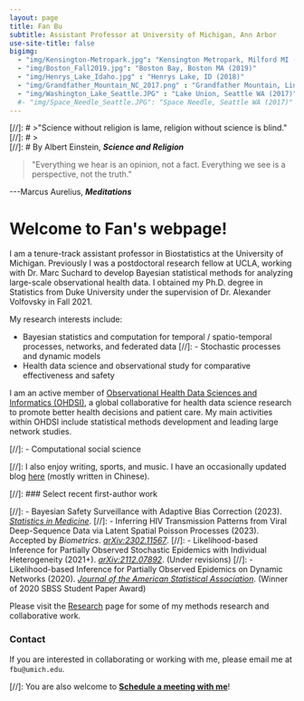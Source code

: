 ```yaml
---
layout: page
title: Fan Bu
subtitle: Assistant Professor at University of Michigan, Ann Arbor
use-site-title: false
bigimg:
  - "img/Kensington-Metropark.jpg": "Kensington Metropark, Milford MI (2023)"
  - "img/Boston_Fall2019.jpg": "Boston Bay, Boston MA (2019)"
  - "img/Henrys_Lake_Idaho.jpg" : "Henrys Lake, ID (2018)"
  - "img/Grandfather_Mountain_NC_2017.png" : "Grandfather Mountain, Linville NC (2017)"
  - "img/Washington_Lake_Seattle.JPG" : "Lake Union, Seattle WA (2017)"
  #- "img/Space_Needle_Seattle.JPG": "Space Needle, Seattle WA (2017)"
---
```


[//]: # >"Science without religion is lame, religion without science is blind." 
[//]: # >  
[//]: # By Albert Einstein, **_Science and Religion_**  


> "Everything we hear is an opinion, not a fact. Everything we see is a perspective, not the truth."
>
---Marcus Aurelius, **_Meditations_**

# Welcome to Fan's webpage!

I am a tenure-track assistant professor in Biostatistics at the University of Michigan. Previously I was a postdoctoral research fellow at UCLA, working with Dr. Marc Suchard to develop Bayesian statistical methods for analyzing large-scale observational health data. I obtained my Ph.D. degree in Statistics from Duke University under the supervision of Dr. Alexander Volfovsky in Fall 2021. 


My research interests include:

- Bayesian statistics and computation for temporal / spatio-temporal processes, networks, and federated data
[//]: - Stochastic processes and dynamic models
- Health data science and observational study for comparative effectiveness and safety

I am an active member of [Observational Health Data Sciences and Informatics (OHDSI)](https://www.ohdsi.org/), 
a global collaborative for health data science research to promote better health decisions and patient care. 
My main activities within OHDSI include statistical methods development and leading large network studies. 


[//]:  - Computational social science

[//]: I also enjoy writing, sports, and music. I have an occasionally updated blog [here](https://fanbublog.wordpress.com/) (mostly written in Chinese). 

[//]: ### Select recent first-author work

[//]: - Bayesian Safety Surveillance with Adaptive Bias Correction (2023). [_Statistics in Medicine_](https://onlinelibrary.wiley.com/doi/10.1002/sim.9968). 
[//]: - Inferring HIV Transmission Patterns from Viral Deep-Sequence Data via Latent Spatial Poisson Processes (2023). Accepted by _Biometrics_. [_arXiv:2302.11567_](https://arxiv.org/abs/2302.11567). 
[//]: - Likelihood-based Inference for Partially Observed Stochastic Epidemics with Individual Heterogeneity (2021+). [_arXiv:2112.07892_](https://arxiv.org/abs/2112.07892). (Under revisions)
[//]: - Likelihood-based Inference for Partially Observed Epidemics on Dynamic Networks (2020). [_Journal of the American Statistical Association_](https://www.tandfonline.com/doi/abs/10.1080/01621459.2020.1790376). (Winner of 2020 SBSS Student Paper Award)

Please visit the [Research](https://fanbu1995.github.io/research) page for some of my methods research and collaborative work. 

### Contact 
If you are interested in collaborating or working with me, please email me at ``fbu@umich.edu``.

[//]: You are also welcome to [**Schedule a meeting with me**](https://calendly.com/fanbu)!

